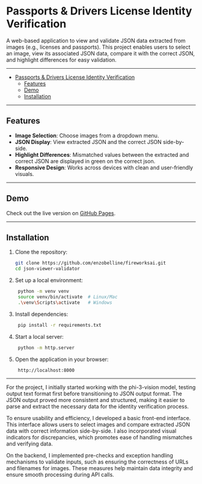 # Passports & Drivers License Identity Verification

A web-based application to view and validate JSON data extracted from images (e.g., licenses and passports). This project enables users to select an image, view its associated JSON data, compare it with the correct JSON, and highlight differences for easy validation.

---

- [Passports \& Drivers License Identity Verification](#passports--drivers-license-identity-verification)
  - [Features](#features)
  - [Demo](#demo)
  - [Installation](#installation)

---
## Features
- **Image Selection**: Choose images from a dropdown menu.
- **JSON Display**: View extracted JSON and the correct JSON side-by-side.
- **Highlight Differences**: Mismatched values between the extracted and correct JSON are displayed in green on the correct json.
- **Responsive Design**: Works across devices with clean and user-friendly visuals.

---

## Demo

Check out the live version on [GitHub Pages](https://enzobelline.github.io/fireworksai/).

---

## Installation

1. Clone the repository:
   ```bash
   git clone https://github.com/enzobelline/fireworksai.git
   cd json-viewer-validator
2. Set up a local environment:
   ```bash
    python -m venv venv
    source venv/bin/activate  # Linux/Mac
    .\venv\Scripts\activate   # Windows

3. Install dependencies:
   ```bash
    pip install -r requirements.txt

4. Start a local server:
   ```bash
    python -m http.server

5. Open the application in your browser:
   ```bash
    http://localhost:8000

---

For the project, I initially started working with the phi-3-vision model, testing output text format first before transitioning to JSON output format. The JSON output proved more consistent and structured, making it easier to parse and extract the necessary data for the identity verification process.

To ensure usability and efficiency, I developed a basic front-end interface. This interface allows users to select images and compare extracted JSON data with correct information side-by-side. I also incorporated visual indicators for discrepancies, which promotes ease of handling mismatches and verifying data.

On the backend, I implemented pre-checks and exception handling mechanisms to validate inputs, such as ensuring the correctness of URLs and filenames for images. These measures help maintain data integrity and ensure smooth processing during API calls.
